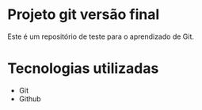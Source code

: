 # Projeto git versão final

Este é um repositório de teste para o aprendizado de Git.

# Tecnologias utilizadas

- Git
- Github
